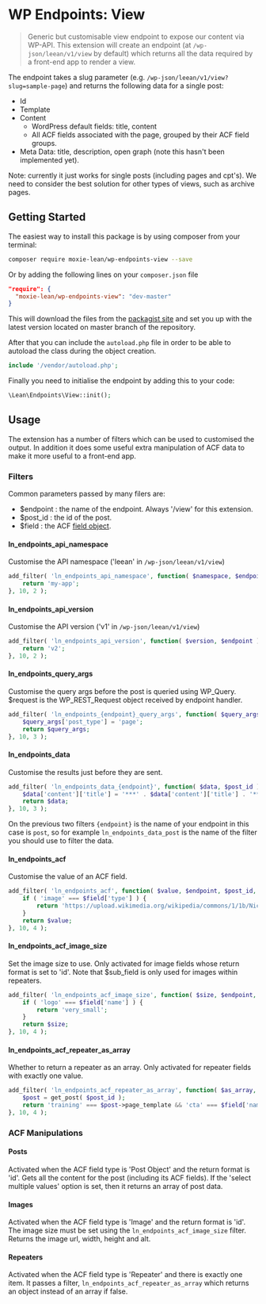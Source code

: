 # WP Endpoints: View

> Generic but customisable view endpoint to expose our content via WP-API. This extension will create an endpoint (at ```/wp-json/leean/v1/view``` by default) which returns all the data required by a front-end app to render a view.

The endpoint takes a slug parameter (e.g. ```/wp-json/leean/v1/view?slug=sample-page```) and returns the following data for a single post:

- Id
- Template
- Content
  - WordPress default fields: title, content
  - All ACF fields associated with the page, grouped by their ACF field groups.
- Meta Data: title, description, open graph (note this hasn't been implemented yet).

Note: currently it just works for single posts (including pages and cpt's). We need to consider the best solution for other types of views, such as archive pages.

## Getting Started

The easiest way to install this package is by using composer from your terminal:

```bash
composer require moxie-lean/wp-endpoints-view --save
```

Or by adding the following lines on your `composer.json` file

```json
"require": {
  "moxie-lean/wp-endpoints-view": "dev-master"
}
```

This will download the files from the [packagist site](https://packagist.org/packages/moxie-lean/wp-endpoints-view) 
and set you up with the latest version located on master branch of the repository. 

After that you can include the `autoload.php` file in order to
be able to autoload the class during the object creation.

```php
include '/vendor/autoload.php';
```

Finally you need to initialise the endpoint by adding this to your code:

```php
\Lean\Endpoints\View::init();
```

## Usage

The extension has a number of filters which can be used to customised the output. In addition it does some useful extra manipulation of ACF data to make it more useful to a front-end app.

### Filters

Common parameters passed by many filers are:

- $endpoint : the name of the endpoint. Always '/view' for this extension.
- $post_id : the id of the post.
- $field : the ACF [field object](http://www.advancedcustomfields.com/resources/get_field_object/).

#### ln_endpoints_api_namespace
Customise the API namespace ('leean' in ```/wp-json/leean/v1/view```)

```php
add_filter( 'ln_endpoints_api_namespace', function( $namespace, $endpoint ) {
    return 'my-app';
}, 10, 2 );
```

#### ln_endpoints_api_version
Customise the API version ('v1' in ```/wp-json/leean/v1/view```)

```php
add_filter( 'ln_endpoints_api_version', function( $version, $endpoint ) {
    return 'v2';
}, 10, 2 );
```

#### ln_endpoints_query_args
Customise the query args before the post is queried using WP_Query.
$request is the WP_REST_Request object received by endpoint handler.

```php
add_filter( 'ln_endpoints_{endpoint}_query_args', function( $query_args, $request ) {
    $query_args['post_type'] = 'page';
    return $query_args;
}, 10, 3 );
```

#### ln_endpoints_data
Customise the results just before they are sent.

```php
add_filter( 'ln_endpoints_data_{endpoint}', function( $data, $post_id ) {
    $data['content']['title'] = '***' . $data['content']['title'] . '***';
    return $data;
}, 10, 3 );
```

On the previous two filters `{endpoint}` is the name of your endpoint in
this case is `post`, so for example `ln_endpoints_data_post` is the name
of the filter you should use to filter the data.

#### ln_endpoints_acf
Customise the value of an ACF field.

```php
add_filter( 'ln_endpoints_acf', function( $value, $endpoint, $post_id, $field ) {
    if ( 'image' === $field['type'] ) {
        return 'https://upload.wikimedia.org/wikipedia/commons/1/1b/Nice-night-view-with-blurred-cars_1200x900.jpg';
    }
    return $value;
}, 10, 4 );
```

#### ln_endpoints_acf_image_size
Set the image size to use. Only activated for image fields whose return format is set to 'id'.
Note that $sub_field is only used for images within repeaters.

```php
add_filter( 'ln_endpoints_acf_image_size', function( $size, $endpoint, $post_id, $field, $sub_field ) {
    if ( 'logo' === $field['name'] ) {
        return 'very_small';
    }
    return $size;
}, 10, 4 );
```

#### ln_endpoints_acf_repeater_as_array
Whether to return a repeater as an array. Only activated for repeater fields with exactly one value.

```php
add_filter( 'ln_endpoints_acf_repeater_as_array', function( $as_array, $endpoint, $post_id, $field ) {
    $post = get_post( $post_id );
    return 'training' === $post->page_template && 'cta' === $field['name'] ? false : $as_array;
}, 10, 4 );
```


### ACF Manipulations

#### Posts
Activated when the ACF field type is 'Post Object' and the return format is 'id'. Gets all the content for the post (including its ACF fields). If the 'select multiple values' option is set, then it returns an array of post data.

#### Images
Activated when the ACF field type is 'Image' and the return format is 'id'. The image size must be set using the ```ln_endpoints_acf_image_size``` filter. Returns the image url, width, height and alt.

#### Repeaters
Activated when the ACF field type is 'Repeater' and there is exactly one item. It passes a filter, ```ln_endpoints_acf_repeater_as_array``` which returns an object instead of an array if false.
